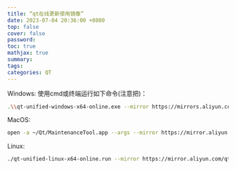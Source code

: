 ```yaml
---
title: “qt在线更新使用镜像”
date: 2023-07-04 20:36:00 +0800
top: false
cover: false
password:
toc: true
mathjax: true
summary:
tags:
categories: QT
---
```

Windows:
使用cmd或终端运行如下命令(注意把)：
```bash
.\\qt-unified-windows-x64-online.exe --mirror https://mirrors.aliyun.com/qt
```
MacOS:
```bash
open -a ~/Qt/MaintenanceTool.app --args --mirror https://mirror.aliyun.com/qt
```

Linux:
```bash
./qt-unified-linux-x64-online.run --mirror https://mirror.aliyun.com/qt
```
